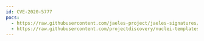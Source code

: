 ```yaml
---
id: CVE-2020-5777
pocs:
  - https://raw.githubusercontent.com/jaeles-project/jaeles-signatures/master/cves/magento-magmi-improper-authentication-cve-2020-5777.yaml
  - https://raw.githubusercontent.com/projectdiscovery/nuclei-templates/master/cves/CVE-2020-5777.yaml
---
```

